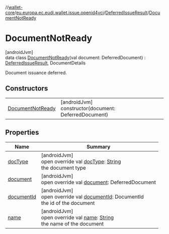 //[wallet-core](../../../../index.md)/[eu.europa.ec.eudi.wallet.issue.openid4vci](../../index.md)/[DeferredIssueResult](../index.md)/[DocumentNotReady](index.md)

# DocumentNotReady

[androidJvm]\
data class [DocumentNotReady](index.md)(val document:
DeferredDocument) : [DeferredIssueResult](../index.md), DocumentDetails

Document issuance deferred.

## Constructors

|                                            |                                                         |
|--------------------------------------------|---------------------------------------------------------|
| [DocumentNotReady](-document-not-ready.md) | [androidJvm]<br>constructor(document: DeferredDocument) |

## Properties

| Name                            | Summary                                                                                                                                                            |
|---------------------------------|--------------------------------------------------------------------------------------------------------------------------------------------------------------------|
| [docType](../doc-type.md)       | [androidJvm]<br>open override val [docType](../doc-type.md): [String](https://kotlinlang.org/api/latest/jvm/stdlib/kotlin/-string/index.html)<br>the document type |
| [document](document.md)         | [androidJvm]<br>open override val [document](document.md): DeferredDocument                                                                                        |
| [documentId](../document-id.md) | [androidJvm]<br>open override val [documentId](../document-id.md): DocumentId<br>the id of the document                                                            |
| [name](../name.md)              | [androidJvm]<br>open override val [name](../name.md): [String](https://kotlinlang.org/api/latest/jvm/stdlib/kotlin/-string/index.html)<br>the name of the document |
